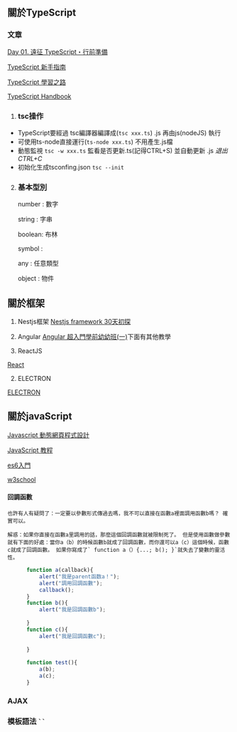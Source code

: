## 關於TypeScript 

### 文章
   [Day 01. 遠征 TypeScript・行前準備](https://ithelp.ithome.com.tw/articles/10214714)

   [TypeScript 新手指南](https://willh.gitbook.io/typescript-tutorial/introduction)

   [TypeScript 學習之路](https://magiclen.org/typescript-introduction/)

   [TypeScript Handbook](https://zhongsp.gitbooks.io/typescript-handbook/content/)

1. ### tsc操作
   
- TypeScript要經過 tsc編譯器編譯成(```tsc xxx.ts```) .js 再由js(nodeJS) 執行 
- 可使用ts-node直接運行(```ts-node xxx.ts```) 不用產生.js檔
- 動態監視 ```tsc -w xxx.ts``` 監看是否更新.ts(記得CTRL+S) 並自動更新 .js  *退出CTRL+C*
- 初始化生成tsconfing.json ```tsc --init```
   
2. ### 基本型別
    
   number : 數字 

   string : 字串 

   boolean: 布林

   symbol : 

   any    : 任意類型 

   object : 物件

## 關於框架
   1. Nestjs框架
   [Nestjs framework 30天初探](https://ithelp.ithome.com.tw/articles/10190659)


   1. Angular
   [Angular 超入門學前幼幼班(一)](https://w3c.hexschool.com/blog/ece02e8d)下面有其他教學

   1. ReactJS

   [React](https://zh-hant.reactjs.org/)
   
   2. ELECTRON

   [ELECTRON](https://www.electronjs.org/docs)


## 關於javaScript

   [Javascript 動態網頁程式設計](http://dic.vbird.tw/javascript/unit02.php)
   
   [JavaScript 教程](https://wangdoc.com/javascript/dom/nodelist.html)

   [es6入門](https://es6.ruanyifeng.com/#docs/function)

   [w3school](http://www.w3big.com/zh-TW/js/js-if-else.html)

   #### 回調函數

    也許有人有疑問了：一定要以參數形式傳過去嗎，我不可以直接在函數a裡面調用函數b嗎？ 確實可以。

    解惑：如果你直接在函數a里調用的話，那麼這個回調函數就被限制死了。 但是使用函數做參數就有下面的好處：當你a（b）的時候函數b就成了回調函數，而你還可以a（c）這個時候，函數c就成了回調函數。 如果你寫成了` function a（）{...; b(); }`就失去了變數的靈活性。

```js
      function a(callback){   
          alert("我是parent函数a！");
          alert("調用回調函數");
          callback();
      }
      function b(){
          alert("我是回調函數b");
      
      }
      function c(){
          alert("我是回調函數c");
      
      }
      
      function test(){
          a(b);
          a(c);
      }

```
### AJAX

### 模板語法 ``` `` ```

